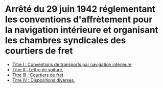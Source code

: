 # Arrêté du 29 juin 1942 réglementant les conventions d'affrètement pour la navigation intérieure et organisant les chambres syndicales des courtiers de fret

- [Titre I : Conventions de transports par navigation intérieure](titre-i)
- [Titre II : Lettre de voiture.](titre-ii)
- [Titre III : Courtiers de fret](titre-iii)
- [Titre IV : Dispositions diverses.](titre-iv)
